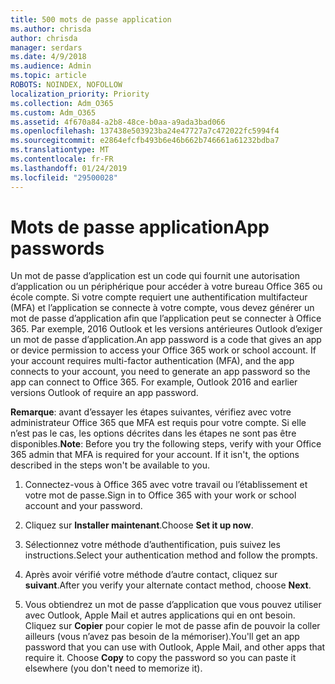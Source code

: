 ```yaml
---
title: 500 mots de passe application
ms.author: chrisda
author: chrisda
manager: serdars
ms.date: 4/9/2018
ms.audience: Admin
ms.topic: article
ROBOTS: NOINDEX, NOFOLLOW
localization_priority: Priority
ms.collection: Adm_O365
ms.custom: Adm_O365
ms.assetid: 4f670a84-a2b8-48ce-b0aa-a9ada3bad066
ms.openlocfilehash: 137438e503923ba24e47727a7c472022fc5994f4
ms.sourcegitcommit: e2864efcfb493b6e46b662b746661a61232bdba7
ms.translationtype: MT
ms.contentlocale: fr-FR
ms.lasthandoff: 01/24/2019
ms.locfileid: "29500028"
---
```

# <a name="app-passwords"></a><span data-ttu-id="5955e-102">Mots de passe application</span><span class="sxs-lookup"><span data-stu-id="5955e-102">App passwords</span></span>

<span data-ttu-id="5955e-p101">Un mot de passe d’application est un code qui fournit une autorisation d’application ou un périphérique pour accéder à votre bureau Office 365 ou école compte. Si votre compte requiert une authentification multifacteur (MFA) et l’application se connecte à votre compte, vous devez générer un mot de passe d’application afin que l’application peut se connecter à Office 365. Par exemple, 2016 Outlook et les versions antérieures Outlook d’exiger un mot de passe d’application.</span><span class="sxs-lookup"><span data-stu-id="5955e-p101">An app password is a code that gives an app or device permission to access your Office 365 work or school account. If your account requires multi-factor authentication (MFA), and the app connects to your account, you need to generate an app password so the app can connect to Office 365. For example, Outlook 2016 and earlier versions Outlook of require an app password.</span></span>
  
 <span data-ttu-id="5955e-p102">**Remarque**: avant d’essayer les étapes suivantes, vérifiez avec votre administrateur Office 365 que MFA est requis pour votre compte. Si elle n’est pas le cas, les options décrites dans les étapes ne sont pas être disponibles.</span><span class="sxs-lookup"><span data-stu-id="5955e-p102">**Note**: Before you try the following steps, verify with your Office 365 admin that MFA is required for your account. If it isn't, the options described in the steps won't be available to you.</span></span>
  
1. <span data-ttu-id="5955e-108">Connectez-vous à Office 365 avec votre travail ou l’établissement et votre mot de passe.</span><span class="sxs-lookup"><span data-stu-id="5955e-108">Sign in to Office 365 with your work or school account and your password.</span></span>
    
2. <span data-ttu-id="5955e-109">Cliquez sur **Installer maintenant**.</span><span class="sxs-lookup"><span data-stu-id="5955e-109">Choose **Set it up now**.</span></span>
    
3. <span data-ttu-id="5955e-110">Sélectionnez votre méthode d’authentification, puis suivez les instructions.</span><span class="sxs-lookup"><span data-stu-id="5955e-110">Select your authentication method and follow the prompts.</span></span>
    
4. <span data-ttu-id="5955e-111">Après avoir vérifié votre méthode d’autre contact, cliquez sur **suivant**.</span><span class="sxs-lookup"><span data-stu-id="5955e-111">After you verify your alternate contact method, choose **Next**.</span></span>
    
5. <span data-ttu-id="5955e-p103">Vous obtiendrez un mot de passe d’application que vous pouvez utiliser avec Outlook, Apple Mail et autres applications qui en ont besoin. Cliquez sur **Copier** pour copier le mot de passe afin de pouvoir la coller ailleurs (vous n’avez pas besoin de la mémoriser).</span><span class="sxs-lookup"><span data-stu-id="5955e-p103">You'll get an app password that you can use with Outlook, Apple Mail, and other apps that require it. Choose **Copy** to copy the password so you can paste it elsewhere (you don't need to memorize it).</span></span> 
    

